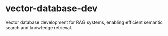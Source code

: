 # vector-database-dev
Vector database development for RAG systems, enabling efficient semantic search and knowledge retrieval.
